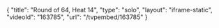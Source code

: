 {
    "title": "Round of 64, Heat 14",
    "type": "solo",
    "layout": "iframe-static",
    "videoId": "163785",
    "url": "\/tvpembed\/163785"
}